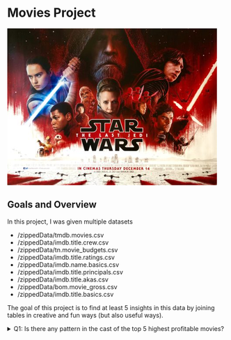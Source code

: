 # Movies Project

![](images/star-wars.jpg)


## Goals and Overview
In this project, I was given multiple datasets
* /zippedData/tmdb.movies.csv
* /zippedData/imdb.title.crew.csv
* /zippedData/tn.movie_budgets.csv
* /zippedData/imdb.title.ratings.csv
* /zippedData/imdb.name.basics.csv
* /zippedData/imdb.title.principals.csv
* /zippedData/imdb.title.akas.csv
* /zippedData/bom.movie_gross.csv
* /zippedData/imdb.title.basics.csv

The goal of this project is to find at least 5 insights in this data by joining tables in creative and fun ways (but also useful ways).  


<details><summary>Q1: Is there any pattern in the cast of the top 5 highest profitable movies?</summary>
(Extended question): Is there any relationship between genres?

# Exploration (EDA)
In the image below, we can see that the top highest grossing movies when compared to their production budget movies are: 
* Avatar 
* Titanic
* Avengers: Infinity War
* Star Wars Ep. VII: The Force Awakens
* Jurassic World

I decided to look at the distribution of **genres** across the **top 50** movies

![](images/q1-barchart.png)
</details>